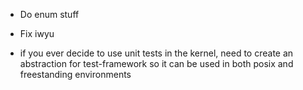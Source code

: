 - Do enum stuff
- Fix iwyu

- if you ever decide to use unit tests in the kernel, need to create an abstraction for test-framework so it can be used in both posix and freestanding environments

